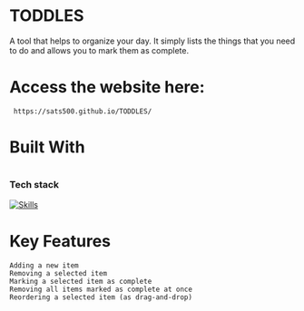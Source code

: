 # TODDLES
A tool that helps to organize your day. It simply lists the things that you need to do and allows you to mark them as complete.
# Access the website here: 
     https://sats500.github.io/TODDLES/
# <h1> <link rel="icon" type="image/x-icon" href="/images/favicon.ico"> Built With </h1>

# <h3>Tech stack</h3>
[![Skills](https://skills.thijs.gg/icons?i=js,html,css)](https://skills.thijs.gg)

# Key Features
    Adding a new item
    Removing a selected item
    Marking a selected item as complete
    Removing all items marked as complete at once
    Reordering a selected item (as drag-and-drop)
    

